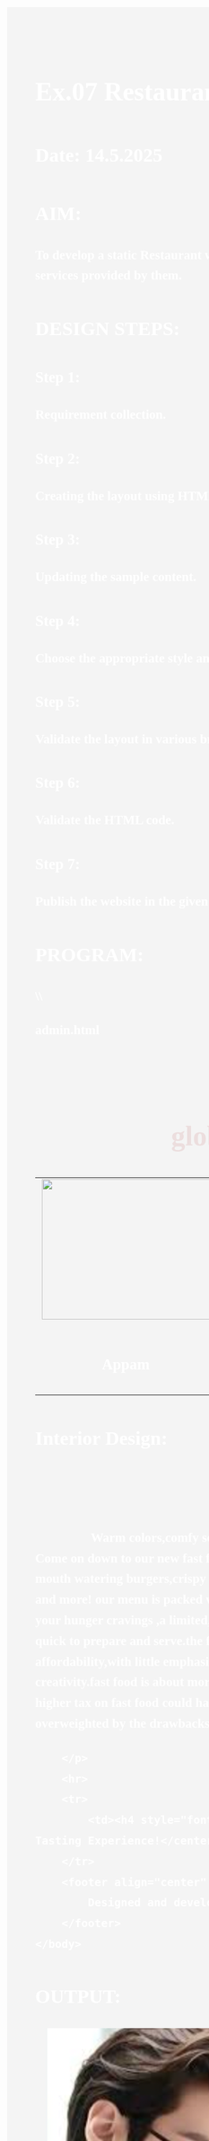 # Ex.07 Restaurant Website
## Date: 14.5.2025

## AIM:
To develop a static Restaurant website to display the food items and services provided by them.

## DESIGN STEPS:

### Step 1:
Requirement collection.

### Step 2:
Creating the layout using HTML and CSS.

### Step 3:
Updating the sample content.

### Step 4:
Choose the appropriate style and color scheme.

### Step 5:
Validate the layout in various browsers.

### Step 6:
Validate the HTML code.

### Step 7:
Publish the website in the given URL.

## PROGRAM:
\\\

admin.html

<!DOCTYPE html>
<html lang="en">
<head>
    <meta charset="UTF-8">
    <meta name="viewport" content="width=device-width, initial-scale=1.0">
    <title>MODERN MUSE - Administration</title>
    <link href="https://fonts.googleapis.com/css2?family=Roboto:wght@400;500&family=Playfair+Display:wght@700&display=swap" rel="stylesheet">
    <style>
        body {
            margin: 0;
            font-family: 'Roboto', sans-serif;
            line-height: 1.6;
            color: #333;
            background-color: #f4f4f4;
            box-sizing: border-box;
        }

        *, *::before, *::after {
            box-sizing: inherit;
        }

        header {
            background: #745105;
            color: rgb(233, 204, 98);
            padding: 15px 20px;
            display: flex;
            align-items: center;
            justify-content: space-between;
            box-shadow: 0 4px 6px rgba(0, 0, 0, 0.1);
        }

        header h1 {
            font-size: 1.8rem;
            font-family: 'Playfair Display', serif;
        }

        header nav a {
            text-decoration: none;
            color: rgb(225, 199, 83);
            font-weight: 500;
            margin: 0 15px;
            transition: color 0.3s ease;
            font-size: 1rem;
        }

        header nav a:hover {
            color: #ff5722;
        }

        .admin-container {
            padding: 40px 20px;
            background: #ffffff;
            text-align: center;
        }

        .admin-container h1 {
            font-size: 2.5rem;
            color: #e2b167;
            margin-bottom: 20px;
            font-family: 'Playfair Display', serif;
        }

        .admin-items {
            display: flex;
            flex-wrap: wrap;
            gap: 30px;
            justify-content: center;
        }

        .admin-item {
            background: white;
            border-radius: 10px;
            box-shadow: 0 4px 6px rgba(0, 0, 0, 0.1);
            width: 280px;
            overflow: hidden;
            transition: transform 0.3s ease;
            text-align: left;
        }

        .admin-item img {
            width: 100%;
            height: 250px;
            object-fit: cover;
        }

        .admin-item:hover {
            transform: scale(1.05);
        }

        .admin-details {
            padding: 15px;
        }

        .admin-details h3 {
            font-size: 1.4rem;
            color: #2c3e50;
            margin-bottom: 8px;
        }

        .admin-details p {
            font-size: 1rem;
            color: #555;
            margin-bottom: 10px;
        }

        footer {
            background: #c3a531;
            color: white;
            text-align: center;
            padding: 15px 0;
        }

        footer a {
            color: #dba419;
            text-decoration: none;
            font-weight: 500;
            transition: color 0.3s ease;
        }

        footer a:hover {
            color: #ecf0f1;
        }

        @media (max-width: 768px) {
            header h1 {
                font-size: 1.5rem;
            }

            .admin-items {
                flex-direction: column;
                gap: 20px;
            }

            .admin-item {
                width: 100%;
            }

            header nav a {
                font-size: 0.9rem;
                margin: 0 5px;
            }
        }
    </style>
</head>
<body>    

<header>
        <h1>GLOBALFEAST</h1>
        <nav>
            <a href="restaurant.html">Home</a>
            <a href="menu.html">Menu</a>
            <a href="contact.html">Contact</a>
            <a href="admin.html">Administration</a>
        </nav>
    </header>

    <div class="admin-container">
        <h1>Meet Our Leadership Team</h1>
        <div class="admin-items">
            <div class="admin-item">
                <img src="rm ceo.png" alt="CEO">
                <div class="admin-details">
                    <h3>Namjoon</h3>
                    <p>CEO of globalfeast</p>
                </div>
            </div>

            <div class="admin-item">
                <img src="kim v .png" alt="Manager">
                <div class="admin-details">
                    <h3>Taehyung</h3>
                    <p>Manager</p>
                </div>
            </div>

            <div class="admin-item">
                <img src="jk cheif.png" alt="Master Chef">
                <div class="admin-details">
                    <h3>jungkook</h3>
                    <p>Master Chef</p>
                </div>
            </div>

            <div class="admin-item">
                <img src="jm asst.png" alt="Assistant Managing Director">
                <div class="admin-details">
                    <h3>Jimin</h3>
                    <p>Assistant Managing Director</p>
                </div>
            </div>
        </div>
    </div>

    <footer>
        <p>&copy; 2024 GLOBALFEAST. All rights reserved. | <a href="restaurant.html">Back to Home</a></p>
    </footer>
\\\

</body>
</html>
\\ contact. html 

<html>
    <head>
        <title> CONTACT </title><header>
            <h1>GLOBALFEAST</h1>
            <nav>
                <a href="restaurant.html">Home</a>
                <a href="menu.html">Menu</a>
                <a href="contact.html">Contact</a>
                <a href="admin.html">Administration</a>
            </nav>
            </header>
    </head>
    <style>
        body{
        
            background-image: url("NEW BACKGROUND.png");
            background-size: cover;
            background-position: center;
        }
        body{
            display: inline blocks;
            margin:0 600px;
            font-family:MS Sans Serif;
            text-decoration: none;
            font-size: 23px;
            font-weight: bolder;
            color: rgb(217, 231, 239);
            position:absolute;
            top: 200px;
        }
    </style>
    <center>
        <section id="contact">  
            <h1 style="color:rgb(216, 24, 75)">contact<h1>
            <h4  style="color:rgb(178, 30, 75)">+91 7200674012 <br> |globalfeast@gmail.com</h4>
            <P  style="color:rgb(205, 26, 107)">Address: no.9 nerhu nagar sk road ambur <br>
                Trichy 625620<br> contact us to place the order<br>
            <hr> THE BEST TASTING EXPERIENCE
            </P>
         </section> 
    </center>
    </body>
</html>
\\\ 
menu.html 

menu.html

<!DOCTYPE html>
<html lang="en">
<head>
    <meta charset="UTF-8">
    <meta name="viewport" content="width=device-width, initial-scale=1.0">
    <title>Global feast - Menu</title>
    <link href="https://fonts.googleapis.com/css2?family=Roboto:wght@400;500&family=Playfair+Display:wght@700&display=swap" rel="stylesheet">
    <style>
        body {
            margin: 0;
            font-family: 'Roboto', sans-serif;
            line-height: 1.6;
            color: #df6e27;
            background-color: #f4f4f4;
            box-sizing: border-box;
        }

        *, *::before, *::after {
            box-sizing: inherit;
        }

        header {
            background: #e16a0f;
            color: white;
            padding: 15px 20px;
            display: flex;
            align-items: center;
            justify-content: space-between;
            box-shadow: 0 4px 6px rgba(0, 0, 0, 0.1);
        }

        header h1 {
            font-size: 1.8rem;
            font-family: 'Playfair Display', serif;
        }

        header nav a {
            text-decoration: none;
            color: white;
            font-weight: 500;
            margin: 0 15px;
            transition: color 0.3s ease;
            font-size: 1rem;
        }

        header nav a:hover {
            color: #ff5722;
        }

        .menu-container {
            padding: 40px 20px;
            background: #ffffff;
            text-align: center;
        }

        .menu-container h1 {
            font-size: 2.5rem;
            color: #ee9931;
            margin-bottom: 30px;
            font-family: 'Playfair Display', serif;
        }

        .menu-items {
            display: flex;
            flex-wrap: wrap;
            gap: 30px;
            justify-content: center;
        }

        .menu-item {
            background: white;
            border-radius: 15px;
            box-shadow: 0 6px 10px rgba(0, 0, 0, 0.15);
            width: 280px;
            overflow: hidden;
            transition: transform 0.3s ease, box-shadow 0.3s ease;
            text-align: left;
        }

        .menu-item img {
            width: 100%;
            height: 220px;
            object-fit: cover;
            transition: transform 0.3s ease;
        }

        .menu-item:hover {
            transform: scale(1.05);
            box-shadow: 0 6px 12px rgba(0, 0, 0, 0.2);
        }

        .menu-item:hover img {
            transform: scale(1.1);
        }

        .menu-details {
            padding: 15px;
        }

        .menu-details h3 {
            font-size: 1.4rem;
            color: #ea9228;
            margin-bottom: 10px;
            font-weight: 500;
        }

        .menu-details p {
            font-size: 1rem;
            color: #e6b224;
            margin-bottom: 10px;
        }

        .menu-details .price {
            font-weight: bold;
            font-size: 1.1rem;
            color: #e1bf27;
        }

        footer {
            background: #e38111;
            color: white;
            text-align: center;
            padding: 15px 0;
        }

        footer a {
            color: #ea9125;
            text-decoration: none;
            font-weight: 500;
            transition: color 0.3s ease;
        }

        footer a:hover {
            color: #ecf0f1;
        }

        @media (max-width: 768px) {
            header h1 {
                font-size: 1.5rem;
            }

            .menu-items {
                flex-direction: column;
                gap: 20px;
            }

            .menu-item {
                width: 100%;
            }

            header nav a {
                font-size: 0.9rem;
                margin: 0 5px;
            }
        }
    </style>
</head>
<body>

    <header>
        <h1>MODERN MUSE</h1>
        <nav>
            <a href="restaurant.html">Home</a>
            <a href="menu.html">Menu</a>
            <a href="contact.html">Contact</a>
            <a href="admin.html">Administration</a>
        </nav>
    </header>

    <div class="menu-container">
        <h1>Our Menu</h1>
        <div class="menu-items">
            <div class="menu-item">
                <img src="biryani.jpg" alt="Ambur Briyani">
                <div class="menu-details">
                    <h3>Ambur Briyani</h3>
                    <p class="price">₹280/-</p>
                </div>
            </div>

            <div class="menu-item">
                <img src="appam.jpg" alt="appam">
                <div class="menu-details">
                    <h3>Appam</h3>
                    <p class="price">₹120/-</p>
                </div>
            </div>

            <div class="menu-item">
                <img src="browni.jpg" alt="browni">
                <div class="menu-details">
                    <h3>Browni</h3>
                    <p class="price">₹80/-</p>
                </div>
            </div>

            <div class="menu-item">
                <img src="cake.jpg" alt="cake">
                <div class="menu-details">
                    <h3>cake</h3>
                    <p class="price">₹380/-</p>
                </div>
            </div>

            <div class="menu-item">
                <img src="cocktail.jpg" alt="cocktail">
                <div class="menu-details">
                    <h3>cocktail</h3>
                    <p class="price">₹250/-</p>
                </div>
            </div>

            <div class="menu-item">
                <img src="icecream.jpg" alt="ice cream">
                <div class="menu-details">
                    <h3>ICECREAM</h3>
                    <p class="price">₹100/-</p>
                </div>
            </div>

            <div class="menu-item">
                <img src="idli.jpg" alt="idli">
                <div class="menu-details">
                    <h3>idli</h3>
                    <p class="price">₹100/-</p>
                </div>
            </div>

            <div class="menu-item">
                <img src="kunafa.jpg" alt="kunafa">
                <div class="menu-details">
                    <h3>kunafa</h3>
                    <p class="price">₹250/-</p>
                </div>
            </div>
        </div>
    </div>

    <footer>
        <p>&copy; 2024 GLOBAL FEAST. All rights reserved. | <a href="restaurant.html">Back to Home</a></p>
    </footer>

</body>
</html>
\\\
restaurant.html
restaurant,html


<!DOCTYPE html>
<html lang="en"?>
    <head>
        <title>GLOBAL FEAST</title>
        <link rel="icon" href="logo.png">
    </head>
    <style>
        body{
            background-image: url("NEW BACKGROUND.png");
            background-size: cover;
            background-position: center;
        }
        .nav-list{
            position: absolute;
            top: 30px;
            left: 80%;
            transform:  translatex(10%);
        }
        .nav-list a{
            display: inline blocks;
            margin: 0 10px;
            font-family:MS Sans Serif;
            text-decoration: none;
            font-size: 18px;
            font-weight: bold;
            color: white;
        }
        .nav-list a:hover{
            color: rgb(230, 124, 19);
        }
    </style>
        <div class="nav-list">
        <a href="#">Home</a>
        <a href="menu.html">Menu</a>
        <a href="contact.html">contact</a>
        <a href="admin.html">Admin</a>
        </div>
    <body style="color: white;">
        <center>
        <img src="logo.html.png" style="height: 150px;">
        </center>
        <center>
            <h1 style="color:rgb(236, 222, 222); font-size: 50px;">global feast</h1>
        </center>
    <table> 
        <center>
        <tr>
            <td><img src="appam.jpg"" style="width: 300px; height: 250px;"></td>
            <td><img src="biryani.jpg" style="width:300px; height: 250px;"></td>
            <td><img src="browni.jpg" style="width:300px; height: 250px;"></td>
            <td><img src="cake.jpg" style="width:300px; height: 250px;"></td>
            <td><img src="kunafa.jpg" style="width:300px; height: 250px;"></td>
        </tr>
        </center>
        <tr>
            <td><h3 style="color:white;"><center>Appam</center></h3></td>
            <td><h3 style="color:white;"><center>Biriyani</center></h3></td>
            <td><h3 style="color:azure;"><center>Brownie</center></h3></td>
            <td><h3 style="color:azure;"><center>Cake</center></h3></td>
            <td><h3 style="color:azure;"><center>Kunafa</center></h3></td>
        </tr>
    </table>
    <h2>Interior Design:
        <h2><center>Decor:</center></h2>
    </h2>
        <p style="font-family: 'Times New Roman',Times, serif";><center>Warm colors,comfy seating,with beautiful appearance</center>
            Come on down to our new fast food restaurant in the area! indulge in mouth
            watering burgers,crispy fries,juicy chicken,pizza,noodles,fried rice and more! our menu is packed with flavorfuln options that will
            satisfy your hunger cravings ,a limited,standardized menu with items that are quick to prepare and serve.the focus is on convenience,speed and 
            affordability,with little emphasis on nutritional valve ornculinary creativity.fast food is about more than just nutrition 
            Although imposing higher tax on fast food could have some positive effects,these would be overweighted by the drawbacks.

        </p> 
        <hr>
        <tr>
            <td><h4 style="font-size: larger;"><center>The Best Tasting Experience!</center></h4></td>
        </tr>
        <footer align="center" id="copywrite">
            Designed and developed by Praisy Nishitha &copy 2024
        </footer>
    </body>        
</html>




## OUTPUT:
//
![alt text](<Screenshot 2025-05-14 113303.png>)

![alt text](<Screenshot 2025-05-14 113320.png>)

![alt text](<Screenshot 2025-05-14 113341.png>)

![alt text](<Screenshot 2025-05-14 113400.png>)

![alt text](<Screenshot 2025-05-14 113430.png>)

![alt text](<Screenshot 2025-05-14 113502.png>)



## RESULT:
The program for designing software company website using HTML and CSS is completed successfully.
